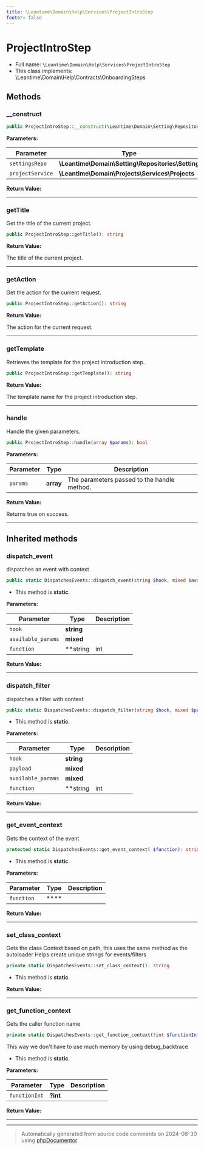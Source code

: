 ```yaml
---
title: \Leantime\Domain\Help\Services\ProjectIntroStep
footer: false
---
```


# ProjectIntroStep





* Full name: `\Leantime\Domain\Help\Services\ProjectIntroStep`
* This class implements: \Leantime\Domain\Help\Contracts\OnboardingSteps



## Methods

### __construct



```php
public ProjectIntroStep::__construct(\Leantime\Domain\Setting\Repositories\Setting $settingsRepo, \Leantime\Domain\Projects\Services\Projects $projectService): mixed
```








**Parameters:**

| Parameter | Type | Description |
|-----------|------|-------------|
| `settingsRepo` | **\Leantime\Domain\Setting\Repositories\Setting** |  |
| `projectService` | **\Leantime\Domain\Projects\Services\Projects** |  |


**Return Value:**





---
### getTitle

Get the title of the current project.

```php
public ProjectIntroStep::getTitle(): string
```









**Return Value:**

The title of the current project.



---
### getAction

Get the action for the current request.

```php
public ProjectIntroStep::getAction(): string
```









**Return Value:**

The action for the current request.



---
### getTemplate

Retrieves the template for the project introduction step.

```php
public ProjectIntroStep::getTemplate(): string
```









**Return Value:**

The template name for the project introduction step.



---
### handle

Handle the given parameters.

```php
public ProjectIntroStep::handle(array $params): bool
```








**Parameters:**

| Parameter | Type | Description |
|-----------|------|-------------|
| `params` | **array** | The parameters passed to the handle method. |


**Return Value:**

Returns true on success.



---


## Inherited methods

### dispatch_event

dispatches an event with context

```php
public static DispatchesEvents::dispatch_event(string $hook, mixed $available_params = [], string|int|null $function = null): void
```



* This method is **static**.




**Parameters:**

| Parameter | Type | Description |
|-----------|------|-------------|
| `hook` | **string** |  |
| `available_params` | **mixed** |  |
| `function` | **string|int|null** |  |


**Return Value:**





---
### dispatch_filter

dispatches a filter with context

```php
public static DispatchesEvents::dispatch_filter(string $hook, mixed $payload, mixed $available_params = [], string|int|null $function = null): mixed
```



* This method is **static**.




**Parameters:**

| Parameter | Type | Description |
|-----------|------|-------------|
| `hook` | **string** |  |
| `payload` | **mixed** |  |
| `available_params` | **mixed** |  |
| `function` | **string|int|null** |  |


**Return Value:**





---
### get_event_context

Gets the context of the event

```php
protected static DispatchesEvents::get_event_context( $function): string
```



* This method is **static**.




**Parameters:**

| Parameter | Type | Description |
|-----------|------|-------------|
| `function` | **** |  |


**Return Value:**





---
### set_class_context

Gets the class Context based on path, this uses the same method as the autoloader
Helps create unique strings for events/filters

```php
private static DispatchesEvents::set_class_context(): string
```



* This method is **static**.





**Return Value:**





---
### get_function_context

Gets the caller function name

```php
private static DispatchesEvents::get_function_context(?int $functionInt = null): string
```

This way we don't have to use much memory by using debug_backtrace

* This method is **static**.




**Parameters:**

| Parameter | Type | Description |
|-----------|------|-------------|
| `functionInt` | **?int** |  |


**Return Value:**





---


---
> Automatically generated from source code comments on 2024-08-30 using [phpDocumentor](http://www.phpdoc.org/)
